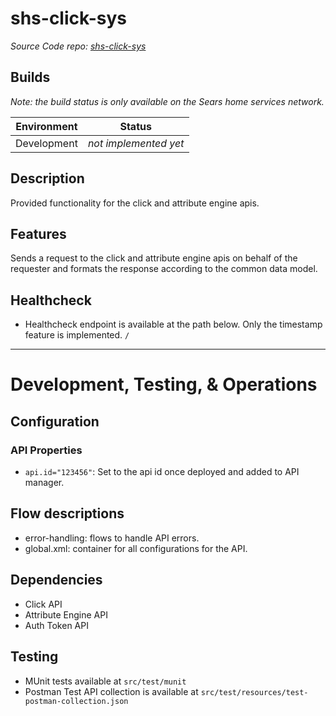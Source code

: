 # shs-click-sys
*Source Code repo:* [*shs-click-sys*](https://github.com/searshomeservices/shs-click-sys)


## Builds

*Note: the build status is only available on the Sears home services network.*


| Environment   | Status        | 
| :-------------: |:-------------:| 
| Development   | *not implemented yet* | 


## Description
Provided functionality for the click and attribute engine apis.

## Features
Sends a request to the click and attribute engine apis on behalf of the requester and formats the response according to the common data model.

## Healthcheck

- Healthcheck endpoint is available at the path below.  Only the timestamp feature is implemented.
```/```

------

# Development, Testing, & Operations

## Configuration

### API Properties
- `api.id="123456"`:  Set to the api id once deployed and added to API manager.

## Flow descriptions

- error-handling: flows to handle API errors.
- global.xml: container for all configurations for the API.

## Dependencies

- Click API
- Attribute Engine API
- Auth Token API

## Testing

- MUnit tests available at `src/test/munit`
- Postman Test API collection is available at `src/test/resources/test-postman-collection.json`
